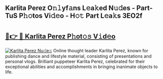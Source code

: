 ## Karlita Perez O𝚗𝚕yf𝚊ns L𝚎a𝚔ed N𝚞𝚍es - Part-TuS P𝚑𝚘tos Vi𝚍𝚎o - H𝚘𝚝 Part L𝚎a𝚔s 3EO2f

# <h2><a href="http://kf68w39.oniu.top/?m=Karlita+Perez">🔗👉 🔴 Karlita Perez P𝚑ot𝚘𝚜 V𝚒d𝚎o</a></h2>

[![Karlita Perez Nu𝚍e𝚜](https://i.imgur.com/0qMVB7G.gif)](http://kf68w39.oniu.top/?m=Karlita+Perez)
Online thought leader Karlita Perez, known for publishing dance and lifestyle material, consisting of presentations and personal vlogs. Brilliant puppeteer Karlita Perez, celebrated for their exceptional abilities and accomplishments in bringing inanimate objects to life.  
